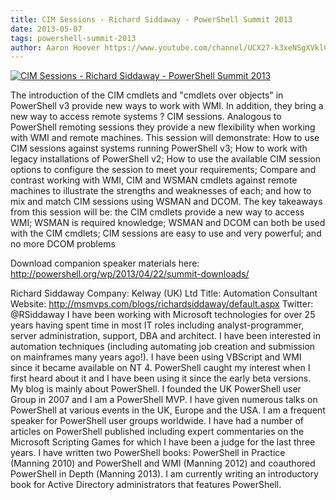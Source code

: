 ```yaml
---
title: CIM Sessions - Richard Siddaway - PowerShell Summit 2013
date: 2013-05-07
tags: powershell-summit-2013
author: Aaron Hoover https://www.youtube.com/channel/UCX27-k3xeNSgXVklCx-dnXQ
---
```


[![CIM Sessions - Richard Siddaway - PowerShell Summit 2013](https://i4.ytimg.com/vi/KFA-zSojxqw/hqdefault.jpg "CIM Sessions - Richard Siddaway - PowerShell Summit 2013")](https://www.youtube.com/watch?v=KFA-zSojxqw)

The introduction of the CIM cmdlets and "cmdlets over objects" in PowerShell v3 provide new ways to work with WMI. In addition, they bring a new way to access remote systems ? CIM sessions. Analogous to PowerShell remoting sessions they provide a new flexibility when working with WMI and remote machines. This session will demonstrate: How to use CIM sessions against systems running PowerShell v3; How to work with legacy installations of PowerShell v2; How to use the available CIM session options to configure the session to meet your requirements; Compare and contrast working with WMI, CIM and WSMAN cmdlets against remote machines to illustrate the strengths and weaknesses of each; and how to mix and match CIM sessions using WSMAN and DCOM. The key takeaways from this session will be: the CIM cmdlets provide a new way to access WMI; WSMAN is required knowledge; WSMAN and DCOM can both be used with the CIM cmdlets; CIM sessions are easy to use and very powerful; and no more DCOM problems

Download companion speaker materials here: 
http://powershell.org/wp/2013/04/22/summit-downloads/

Richard Siddaway
Company: Kelway (UK) Ltd
Title: Automation Consultant
Website: http://msmvps.com/blogs/richardsiddaway/default.aspx
Twitter: @RSiddaway
I have been working with Microsoft technologies for over 25 years having spent time in most IT roles including analyst-programmer, server administration, support, DBA and architect. I have been interested in automation techniques (including automating job creation and submission on mainframes many years ago!). I have been using VBScript and WMI since it became available on NT 4. PowerShell caught my interest when I first heard about it and I have been using it since the early beta versions. My blog is mainly about PowerShell. I founded the UK PowerShell user Group in 2007 and I am a PowerShell MVP. I have given numerous talks on PowerShell at various events in the UK, Europe and the USA. I am a frequent speaker for PowerShell user groups worldwide. I have had a number of articles on PowerShell published including expert commentaries on the Microsoft Scripting Games for which I have been a judge for the last three years. I have written two PowerShell books: PowerShell in Practice (Manning 2010) and PowerShell and WMI (Manning 2012) and coauthored PowerShell in Depth (Manning 2013). I am currently writing an introductory book for Active Directory administrators that features PowerShell.
